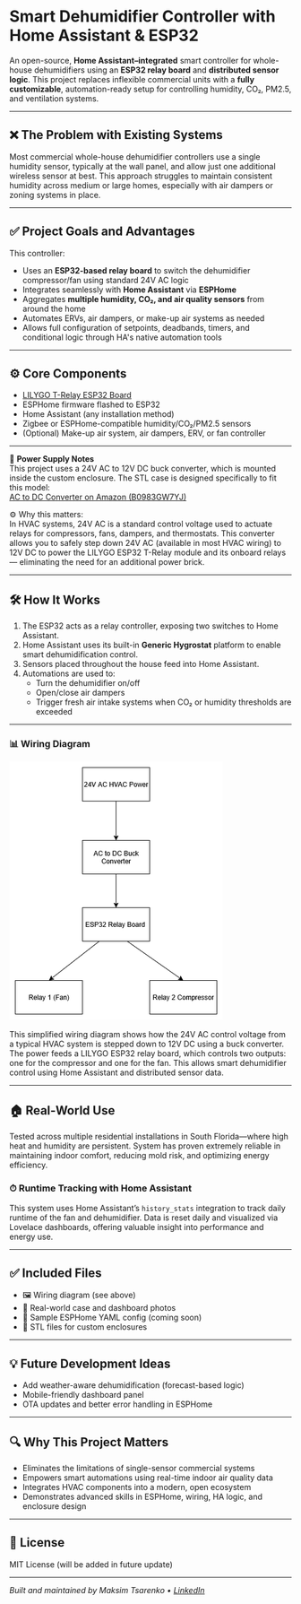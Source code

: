# Smart Dehumidifier Controller with Home Assistant & ESP32

An open-source, **Home Assistant–integrated** smart controller for whole-house dehumidifiers using an **ESP32 relay board** and **distributed sensor logic**. This project replaces inflexible commercial units with a **fully customizable**, automation-ready setup for controlling humidity, CO₂, PM2.5, and ventilation systems.

---

## ❌ The Problem with Existing Systems

Most commercial whole-house dehumidifier controllers use a single humidity sensor, typically at the wall panel, and allow just one additional wireless sensor at best. This approach struggles to maintain consistent humidity across medium or large homes, especially with air dampers or zoning systems in place.

---

## ✅ Project Goals and Advantages

This controller:
- Uses an **ESP32-based relay board** to switch the dehumidifier compressor/fan using standard 24V AC logic
- Integrates seamlessly with **Home Assistant** via **ESPHome**
- Aggregates **multiple humidity, CO₂, and air quality sensors** from around the home
- Automates ERVs, air dampers, or make-up air systems as needed
- Allows full configuration of setpoints, deadbands, timers, and conditional logic through HA's native automation tools

---

## ⚙️ Core Components

- [LILYGO T-Relay ESP32 Board](https://www.lilygo.cc/products/t-relay)
- ESPHome firmware flashed to ESP32
- Home Assistant (any installation method)
- Zigbee or ESPHome-compatible humidity/CO₂/PM2.5 sensors
- (Optional) Make-up air system, air dampers, ERV, or fan controller

---

🔌 **Power Supply Notes**  
This project uses a 24V AC to 12V DC buck converter, which is mounted inside the custom enclosure. The STL case is designed specifically to fit this model:  
[AC to DC Converter on Amazon (B0983GW7YJ)](https://www.amazon.com/dp/B0983GW7YJ)

⚙️ Why this matters:  
In HVAC systems, 24V AC is a standard control voltage used to actuate relays for compressors, fans, dampers, and thermostats. This converter allows you to safely step down 24V AC (available in most HVAC wiring) to 12V DC to power the LILYGO ESP32 T-Relay module and its onboard relays — eliminating the need for an additional power brick.

---

## 🛠 How It Works

1. The ESP32 acts as a relay controller, exposing two switches to Home Assistant.
2. Home Assistant uses its built-in **Generic Hygrostat** platform to enable smart dehumidification control.
3. Sensors placed throughout the house feed into Home Assistant.
4. Automations are used to:
   - Turn the dehumidifier on/off
   - Open/close air dampers
   - Trigger fresh air intake systems when CO₂ or humidity thresholds are exceeded

---

### 📊 Wiring Diagram

![Wiring Diagram](docs/Wiring%20Diagram.png)

This simplified wiring diagram shows how the 24V AC control voltage from a typical HVAC system is stepped down to 12V DC using a buck converter. The power feeds a LILYGO ESP32 relay board, which controls two outputs: one for the compressor and one for the fan. This allows smart dehumidifier control using Home Assistant and distributed sensor data.

---

## 🏠 Real-World Use

Tested across multiple residential installations in South Florida—where high heat and humidity are persistent. System has proven extremely reliable in maintaining indoor comfort, reducing mold risk, and optimizing energy efficiency.

### ⏱ Runtime Tracking with Home Assistant

This system uses Home Assistant’s `history_stats` integration to track daily runtime of the fan and dehumidifier. Data is reset daily and visualized via Lovelace dashboards, offering valuable insight into performance and energy use.

---

## ✅ Included Files

- 🖼️ Wiring diagram (see above)
- 📸 Real-world case and dashboard photos
- 🧩 Sample ESPHome YAML config (coming soon)
- 🧱 STL files for custom enclosures

---

## 💡 Future Development Ideas

- Add weather-aware dehumidification (forecast-based logic)
- Mobile-friendly dashboard panel
- OTA updates and better error handling in ESPHome

---

## 🔍 Why This Project Matters

- Eliminates the limitations of single-sensor commercial systems
- Empowers smart automations using real-time indoor air quality data
- Integrates HVAC components into a modern, open ecosystem
- Demonstrates advanced skills in ESPHome, wiring, HA logic, and enclosure design

---

## 📜 License

MIT License (will be added in future update)

---

*Built and maintained by Maksim Tsarenko • [LinkedIn](https://www.linkedin.com/in/maksim-tsarenko/)*
